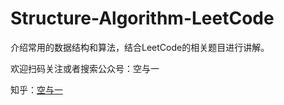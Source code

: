 # Structure-Algorithm-LeetCode

介绍常用的数据结构和算法，结合LeetCode的相关题目进行讲解。

欢迎扫码关注或者搜索公众号：空与一

知乎：[空与一](https://www.zhihu.com/people/Anzeron)